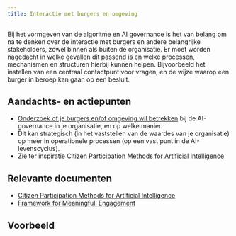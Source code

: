 ```yaml
---
title: Interactie met burgers en omgeving
---
```


Bij het vormgeven van de algoritme en AI governance is het van belang om na te denken over de interactie met burgers en andere belangrijke stakeholders, zowel binnen als buiten de organisatie. Er moet worden nagedacht in welke gevallen dit passend is en welke processen, mechanismen en structuren hierbij kunnen helpen. Bijvoorbeeld het instellen van een centraal contactpunt voor vragen, en de wijze waarop een burger in beroep kan gaan op een besluit.

## Aandachts- en actiepunten

- [Onderzoek of je burgers en/of omgeving wil betrekken](../../maatregelen/1-pba-04-betrek-belanghebbenden.md) bij de AI-governance in je organisatie, en op welke manier. 
- Dit kan strategisch (in het vaststellen van de waardes van je organisatie) op meer in operationele processen (op een vast punt in de AI-levenscyclus). 
- Zie ter inspiratie [Citizen Participation Methods for Artificial Intelligence](https://openresearch.amsterdam/en/page/110361/citizen-participation-methods-for-artificial-intelligence)


## Relevante documenten
- [Citizen Participation Methods for Artificial Intelligence](https://openresearch.amsterdam/en/page/110361/citizen-participation-methods-for-artificial-intelligence)
- [Framework for Meaningfull Engagement](https://ecnl.org/sites/default/files/2023-03/Final%20Version%20FME%20with%20Copyright%20%282%29.pdf) 

## Voorbeeld


